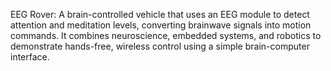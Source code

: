 EEG Rover: A brain-controlled vehicle that uses an EEG module to detect attention and meditation levels, converting brainwave signals into motion commands. It combines neuroscience, embedded systems, and robotics to demonstrate hands-free, wireless control using a simple brain-computer interface.
